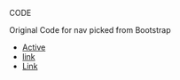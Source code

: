 CODE

Original Code for nav picked from Bootstrap
 <ul class="nav justify-content-end">
                        <li class="nav-item">
                          <a class="nav-link active" aria-current="page" href="#">Active</a>
                        </li>
                        <li class="nav-item">
                          <a class="nav-link" href="#">link</a>
                        </li>
                        <li class="nav-item">
                          <a class="nav-link" href="#">Link</a>
                        </li>
                      </ul>
